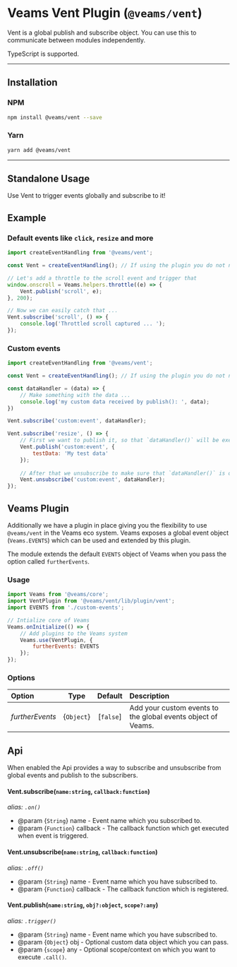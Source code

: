 [//]: # ({{#wrapWith "content-section"}})

[//]: #     ({{#wrapWith "grid-row"}})
[//]: #         ({{#wrapWith "grid-col" colClasses="is-col-tablet-l-8"}})

# Veams Vent Plugin (`@veams/vent`)

Vent is a global publish and subscribe object. You can use this to communicate between modules independently.

TypeScript is supported. 

---------------------

## Installation

### NPM

``` bash 
npm install @veams/vent --save
```

### Yarn 

``` bash 
yarn add @veams/vent
```

---------------------

## Standalone Usage

Use Vent to trigger events globally and subscribe to it!

## Example

### Default events like `click`, `resize` and more

``` js
import createEventHandling from '@veams/vent';

const Vent = createEventHandling(); // If using the plugin you do not need this and have the functionality available in the namespace (like `Veams.Vent`)

// Let's add a throttle to the scroll event and trigger that
window.onscroll = Veams.helpers.throttle((e) => {
    Vent.publish('scroll', e);
}, 200);

// Now we can easily catch that ...
Vent.subscribe('scroll', () => {
    console.log('Throttled scroll captured ... ');
});
```

### Custom events

``` js
import createEventHandling from '@veams/vent';

const Vent = createEventHandling(); // If using the plugin you do not need this and have the functionality available in the namespace (like `Veams.Vent`)

const dataHandler = (data) => {
    // Make something with the data ...
    console.log('my custom data received by publish(): ', data);
})

Vent.subscribe('custom:event', dataHandler);

Vent.subscribe('resize', () => {
    // First we want to publish it, so that `dataHandler()` will be executed
    Vent.publish('custom:event', {
        testData: 'My test data'
    });
	
    // After that we unsubscribe to make sure that `dataHandler()` is only executed once
    Vent.unsubscribe('custom:event', dataHandler);
});
```

## Veams Plugin

Additionally we have a plugin in place giving you the flexibility to use `@veams/vent` in the Veams eco system. 
Veams exposes a global event object (`Veams.EVENTS`) which can be used and extended by this plugin.

The module extends the default `EVENTS` object of Veams when you pass the option called `furtherEvents`.

### Usage

``` js
import Veams from '@veams/core';
import VentPlugin from '@veams/vent/lib/plugin/vent';
import EVENTS from './custom-events';

// Intialize core of Veams
Veams.onInitialize(() => {
    // Add plugins to the Veams system
    Veams.use(VentPlugin, {
        furtherEvents: EVENTS
    });
});
```

### Options

| Option | Type | Default | Description |
|:--- |:---:|:---:|:--- |
| _furtherEvents_ | {`Object`} | [`false`] | Add your custom events to the global events object of Veams. |

## Api

When enabled the Api provides a way to subscribe and unsubscribe from global events and publish to the subscribers.

#### Vent.subscribe(`name:string`, `callback:function`)

_alias: `.on()`_

* @param {`String`} name - Event name which you subscribed to.
* @param {`Function`} callback - The callback function which get executed when event is triggered.

#### Vent.unsubscribe(`name:string`, `callback:function`)

_alias: `.off()`_

* @param {`String`} name - Event name which you have subscribed to.
* @param {`Function`} callback - The callback function which is registered.

#### Vent.publish(`name:string`, `obj?:object`, `scope?:any`)

_alias: `.trigger()`_

* @param {`String`} name - Event name which you have subscribed to.
* @param {`Object`} obj - Optional custom data object which you can pass.
* @param {`scope`} any - Optional scope/context on which you want to execute `.call()`.


[//]: #         ({{/wrapWith}})
[//]: #     ({{/wrapWith}})

[//]: # ({{/wrapWith}})
